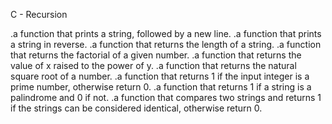 C - Recursion

.a function that prints a string, followed by a new line.
.a function that prints a string in reverse.
.a function that returns the length of a string.
.a function that returns the factorial of a given number.
.a function that returns the value of x raised to the power of y.
.a function that returns the natural square root of a number.
.a function that returns 1 if the input integer is a prime number, otherwise return 0.
.a function that returns 1 if a string is a palindrome and 0 if not.
.a function that compares two strings and returns 1 if the strings can be considered identical, otherwise return 0.



